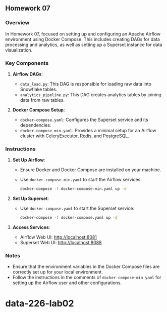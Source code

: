 ## Homework 07

### Overview

In Homework 07, focused on setting up and configuring an Apache Airflow environment using Docker Compose. This includes creating DAGs for data processing and analytics, as well as setting up a Superset instance for data visualization.

### Key Components

1. **Airflow DAGs**:
   - `data_load.py`: This DAG is responsible for loading raw data into Snowflake tables.
   - `analytics_pipeline.py`: This DAG creates analytics tables by joining data from raw tables.

2. **Docker Compose Setup**:
   - `docker-compose.yaml`: Configures the Superset service and its dependencies.
   - `docker-compose-min.yaml`: Provides a minimal setup for an Airflow cluster with CeleryExecutor, Redis, and PostgreSQL.

### Instructions

1. **Set Up Airflow**:
   - Ensure Docker and Docker Compose are installed on your machine.
   - Use `docker-compose-min.yaml` to start the Airflow services:

     ```bash
     docker-compose -f docker-compose-min.yaml up -d
     ```

2. **Set Up Superset**:
   - Use `docker-compose.yaml` to start the Superset service:

     ```bash
     docker-compose -f docker-compose.yaml up -d
     ```

3. **Access Services**:
   - Airflow Web UI: [http://localhost:8081](http://localhost:8081)
   - Superset Web UI: [http://localhost:8088](http://localhost:8088)

### Notes

- Ensure that the environment variables in the Docker Compose files are correctly set up for your local environment.
- Follow the instructions in the comments of `docker-compose-min.yaml` for setting up the Airflow user and other configurations.
# data-226-lab02
